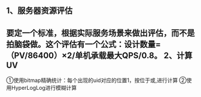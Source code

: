 1、服务器资源评估
----------------
要定一个标准，根据实际服务场景来做出评估，而不是拍脑袋做。这个评估有一个公式：设计数量=（PV/86400）×2/单机承载最大QPS/0.8。
2、计算UV
----------------
①使用bitmap精确统计：每个出现的uid对应的位置1，按位于或,进行计算
②使用HyperLogLog进行模糊计算
